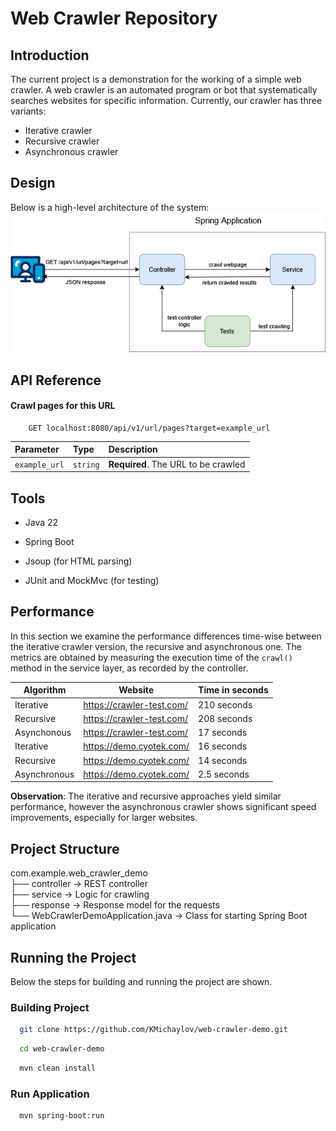 # Web Crawler Repository
## Introduction
The current project is a demonstration for the working of a simple web crawler.
A web crawler is an automated program or bot that systematically searches websites for specific information.
Currently, our crawler has three variants:

* Iterative crawler
* Recursive crawler
* Asynchronous crawler

## Design
Below is a high-level architecture of the system:
![Image showing top-level architecture](Architecture.png "Top-level architecture")

## API Reference

#### Crawl pages for this URL

```http
    GET localhost:8080/api/v1/url/pages?target=example_url
```

| Parameter | Type     | Description                         |
| :-------- | :------- |:------------------------------------|
| `example_url` | `string` | **Required**. The URL to be crawled |

## Tools
* Java 22

* Spring Boot

* Jsoup (for HTML parsing)

* JUnit and MockMvc (for testing)

## Performance
In this section we examine the performance differences time-wise between the iterative crawler version,
the recursive and asynchronous one. The metrics are obtained by measuring the execution time of the ```crawl()``` method in the service layer,
as recorded by the controller.

| Algorithm    | Website | Time in seconds |
|--------------|-----|-----------------|
| Iterative    |https://crawler-test.com/| 210 seconds     |
| Recursive    |https://crawler-test.com/| 208 seconds     |
| Asynchonous  |https://crawler-test.com/| 17 seconds      |
| Iterative    |https://demo.cyotek.com/| 16 seconds      |
| Recursive    |https://demo.cyotek.com/| 14 seconds      |
| Asynchronous |https://demo.cyotek.com/| 2.5 seconds     |

**Observation**: The iterative and recursive approaches yield similar performance,
however the asynchronous crawler shows significant speed improvements, especially for larger websites.

## Project Structure
com.example.web_crawler_demo  
├── controller       → REST controller  
├── service          → Logic for crawling    
├── response         → Response model for the requests  
└── WebCrawlerDemoApplication.java → Class for starting Spring Boot application

## Running the Project
Below the steps for building and running the project are shown.

### Building Project
```bash
  git clone https://github.com/KMichaylov/web-crawler-demo.git
```

```bash
  cd web-crawler-demo
```

```bash
  mvn clean install
```
### Run Application

```bash
  mvn spring-boot:run
```